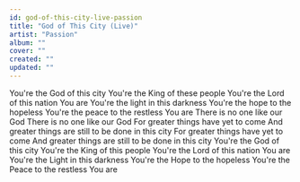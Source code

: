 ```yaml
---
id: god-of-this-city-live-passion
title: "God of This City (Live)"
artist: "Passion"
album: ""
cover: ""
created: ""
updated: ""
---
```


You're the God of this city
You're the King of these people
You're the Lord of this nation
You are
You're the light in this darkness
You're the hope to the hopeless
You're the peace to the restless
You are
There is no one like our God
There is no one like our God
For greater things have yet to come
And greater things are still to be done in this city
For greater things have yet to come
And greater things are still to be done in this city
You're the God of this city
You're the King of this people
You're the Lord of this nation
You are
You're the Light in this darkness
You're the Hope to the hopeless
You're the Peace to the restless
You are